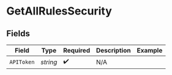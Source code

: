 # GetAllRulesSecurity


## Fields

| Field              | Type               | Required           | Description        | Example            |
| ------------------ | ------------------ | ------------------ | ------------------ | ------------------ |
| `APIToken`         | *string*           | :heavy_check_mark: | N/A                |                    |
